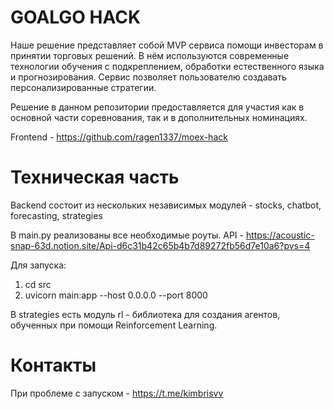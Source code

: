 # GOALGO HACK
Наше решение представляет собой MVP сервиса помощи инвесторам в принятии торговых решений.
В нём используются современные технологии обучения с подкреплением, обработки естественного языка и прогнозирования.
Сервис позволяет пользователю создавать персонализированные стратегии.

Решение в данном репозитории предоставляется для участия как в основной части соревнования, так и в дополнительных номинациях.

Frontend - https://github.com/ragen1337/moex-hack

# Техническая часть

Backend состоит из нескольких независимых модулей - stocks, chatbot, forecasting, strategies

В main.py реализованы все необходимые роуты. API - https://acoustic-snap-63d.notion.site/Api-d6c31b42c65b4b7d89272fb56d7e10a6?pvs=4

Для запуска:
1) cd src
2) uvicorn main:app --host 0.0.0.0 --port 8000

В strategies есть модуль rl - библиотека для создания агентов, обученных при помощи Reinforcement Learning.

# Контакты

При проблеме с запуском - https://t.me/kimbrisvv
